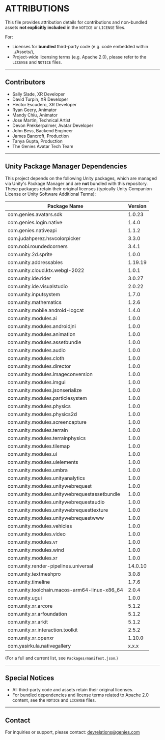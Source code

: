 # ATTRIBUTIONS

This file provides attribution details for contributions and non-bundled assets **not explicitly included** in the `NOTICE` or `LICENSE` files.

For:
- Licenses for **bundled** third-party code (e.g. code embedded within ../Assets/),
- Project-wide licensing terms (e.g. Apache 2.0),
please refer to the `LICENSE` and `NOTICE` files.

---

## Contributors

- Sally Slade, XR Developer
- David Turpin, XR Developer
- Héctor Escudero, XR Developer
- Ryan Geery, Animator
- Mandy Chiu, Animator
- Jose Martin, Technical Artist
- Devon Prekkerpalmer, Avatar Developer
- John Bess, Backend Engineer
- James Bancroft, Production
- Tanya Gupta, Production
- The Genies Avatar Tech Team

---

## Unity Package Manager Dependencies

This project depends on the following Unity packages, which are managed via Unity's Package Manager and are **not** bundled with this repository. These packages retain their original licenses (typically Unity Companion License or Unity Software Additional Terms):

| Package Name                                  | Version |
| --------------------------------------------- | ------- |
| com.genies.avatars.sdk                        | 1.0.23  |
| com.genies.login.native                       | 1.4.0   |
| com.genies.nativeapi                          | 1.1.2   |
| com.judahperez.hsvcolorpicker                 | 3.3.0   |
| com.nobi.roundedcorners                       | 3.4.1   |
| com.unity.2d.sprite                           | 1.0.0   |
| com.unity.addressables                        | 1.19.19 |
| com.unity.cloud.ktx.webgl-2022                | 1.0.1   |
| com.unity.ide.rider                           | 3.0.27  |
| com.unity.ide.visualstudio                    | 2.0.22  |
| com.unity.inputsystem                         | 1.7.0   |
| com.unity.mathematics                         | 1.2.6   |
| com.unity.mobile.android-logcat               | 1.4.0   |
| com.unity.modules.ai                          | 1.0.0   |
| com.unity.modules.androidjni                  | 1.0.0   |
| com.unity.modules.animation                   | 1.0.0   |
| com.unity.modules.assetbundle                 | 1.0.0   |
| com.unity.modules.audio                       | 1.0.0   |
| com.unity.modules.cloth                       | 1.0.0   |
| com.unity.modules.director                    | 1.0.0   |
| com.unity.modules.imageconversion             | 1.0.0   |
| com.unity.modules.imgui                       | 1.0.0   |
| com.unity.modules.jsonserialize               | 1.0.0   |
| com.unity.modules.particlesystem              | 1.0.0   |
| com.unity.modules.physics                     | 1.0.0   |
| com.unity.modules.physics2d                   | 1.0.0   |
| com.unity.modules.screencapture               | 1.0.0   |
| com.unity.modules.terrain                     | 1.0.0   |
| com.unity.modules.terrainphysics              | 1.0.0   |
| com.unity.modules.tilemap                     | 1.0.0   |
| com.unity.modules.ui                          | 1.0.0   |
| com.unity.modules.uielements                  | 1.0.0   |
| com.unity.modules.umbra                       | 1.0.0   |
| com.unity.modules.unityanalytics              | 1.0.0   |
| com.unity.modules.unitywebrequest             | 1.0.0   |
| com.unity.modules.unitywebrequestassetbundle  | 1.0.0   |
| com.unity.modules.unitywebrequestaudio        | 1.0.0   |
| com.unity.modules.unitywebrequesttexture      | 1.0.0   |
| com.unity.modules.unitywebrequestwww          | 1.0.0   |
| com.unity.modules.vehicles                    | 1.0.0   |
| com.unity.modules.video                       | 1.0.0   |
| com.unity.modules.vr                          | 1.0.0   |
| com.unity.modules.wind                        | 1.0.0   |
| com.unity.modules.xr                          | 1.0.0   |
| com.unity.render-pipelines.universal          | 14.0.10 |
| com.unity.textmeshpro                         | 3.0.8   |
| com.unity.timeline                            | 1.7.6   |
| com.unity.toolchain.macos-arm64-linux-x86\_64 | 2.0.4   |
| com.unity.ugui                                | 1.0.0   |
| com.unity.xr.arcore                           | 5.1.2   |
| com.unity.xr.arfoundation                     | 5.1.2   |
| com.unity.xr.arkit                            | 5.1.2   |
| com.unity.xr.interaction.toolkit              | 2.5.2   |
| com.unity.xr.openxr                           | 1.10.0  |
| com.yasirkula.nativegallery                   | x.x.x   |


(For a full and current list, see `Packages/manifest.json`.)

---

## Special Notices

- All third-party code and assets retain their original licenses.
- For bundled dependencies and license terms related to Apache 2.0 content, see the `NOTICE` and `LICENSE` files.

---

## Contact

For inquiries or support, please contact: devrelations@genies.com

